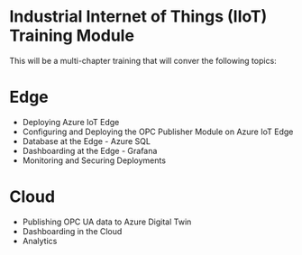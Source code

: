# Industrial Internet of Things (IIoT) Training Module

This will be a multi-chapter training that will conver the following topics:

# Edge 
- Deploying Azure IoT Edge 
- Configuring and Deploying the OPC Publisher Module on Azure IoT Edge
- Database at the Edge - Azure SQL
- Dashboarding at the Edge - Grafana
- Monitoring and Securing Deployments

# Cloud 
- Publishing OPC UA data to Azure Digital Twin
- Dashboarding in the Cloud
- Analytics
